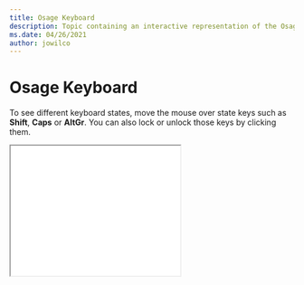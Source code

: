 ```yaml
--- 
title: Osage Keyboard 
description: Topic containing an interactive representation of the Osage Keyboard 
ms.date: 04/26/2021 
author: jowilco 
--- 
```

 
# Osage Keyboard 
 
To see different keyboard states, move the mouse over state keys such as **Shift**, **Caps** or **AltGr**. You can also lock or unlock those keys by clicking them. 
 
<iframe src="kbdosa.html" height="230"></iframe> 
